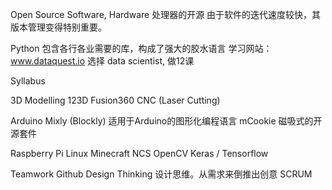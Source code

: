Open Source
  Software, Hardware
  处理器的开源
  由于软件的迭代速度较快，其版本管理变得特别重要。

Python
  包含各行各业需要的库，构成了强大的胶水语言
  学习网站：www.dataquest.io 选择 data scientist, 做12课

Syllabus

3D Modelling
  123D
  Fusion360
  CNC (Laser Cutting)

Arduino
  Mixly (Blockly) 适用于Arduino的图形化编程语言
  mCookie 磁吸式的开源套件

Raspberry Pi
  Linux
  Minecraft
  NCS
  OpenCV
  Keras / Tensorflow

Teamwork
  Github
  Design Thinking 设计思维。从需求来倒推出创意
  SCRUM
